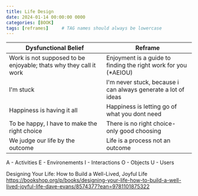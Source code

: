 ```yaml
---
title: Life Design
date: 2024-01-14 00:00:00 0000
categories: [BOOK]
tags: [reframes]     # TAG names should always be lowercase
---
```



|Dysfunctional Belief|Reframe| 
|------|------|
|Work is not supposed to be enjoyable; thats why they call it work|Enjoyment is a guide to finding the right work for you (*AEIOU)|
|I'm stuck|I'm never stuck, because i can always generate a lot of ideas|
|Happiness is having it all|Happiness is letting go of what you dont need|
|To be happy, I have to make the right choice|There is no right choice- only good choosing|
|We judge our life by the outcome|Life is a process not an outcome|

 
 

A - Activities
E - Environements
I - Interactions
O - Objects
U - Users


Designing Your Life: How to Build a Well-Lived, Joyful Life
https://bookshop.org/p/books/designing-your-life-how-to-build-a-well-lived-joyful-life-dave-evans/8574377?ean=9781101875322